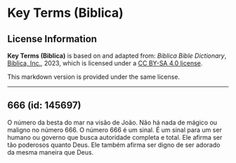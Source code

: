 # Key Terms (Biblica)

## License Information

**Key Terms (Biblica)** is based on and adapted from: _Biblica Bible Dictionary_, [Biblica, Inc.](https://www.biblica.com/), 2023, which is licensed under a [CC BY-SA 4.0 license](https://creativecommons.org/licenses/by-sa/4.0/legalcode.en).

This markdown version is provided under the same license.



--------------------------------

## 666 (id: 145697)

O número da besta do mar na visão de João. Não há nada de mágico ou maligno no número 666\. O número 666 é um sinal. É um sinal para um ser humano ou governo que busca autoridade completa e total. Ele afirma ser tão poderosos quanto Deus. Ele também afirma ser digno de ser adorado da mesma maneira que Deus.


